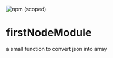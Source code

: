 ![npm (scoped)](https://img.shields.io/npm/v/2.svg)

# firstNodeModule
a small function to convert json into array


